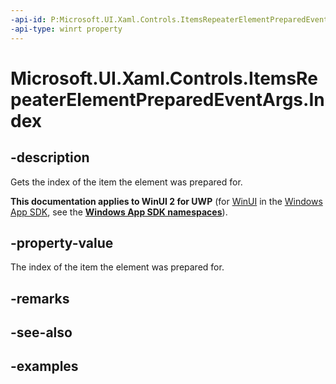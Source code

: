 ```yaml
---
-api-id: P:Microsoft.UI.Xaml.Controls.ItemsRepeaterElementPreparedEventArgs.Index
-api-type: winrt property
---
```


# Microsoft.UI.Xaml.Controls.ItemsRepeaterElementPreparedEventArgs.Index

<!--
public int Index { get; }
-->

## -description

Gets the index of the item the element was prepared for.

**This documentation applies to WinUI 2 for UWP** (for [WinUI](/windows/apps/winui/winui3/) in the [Windows App SDK](/windows/apps/windows-app-sdk/), see the **[Windows App SDK namespaces](/windows/windows-app-sdk/api/winrt/)**).

## -property-value

The index of the item the element was prepared for.

## -remarks

## -see-also

## -examples

